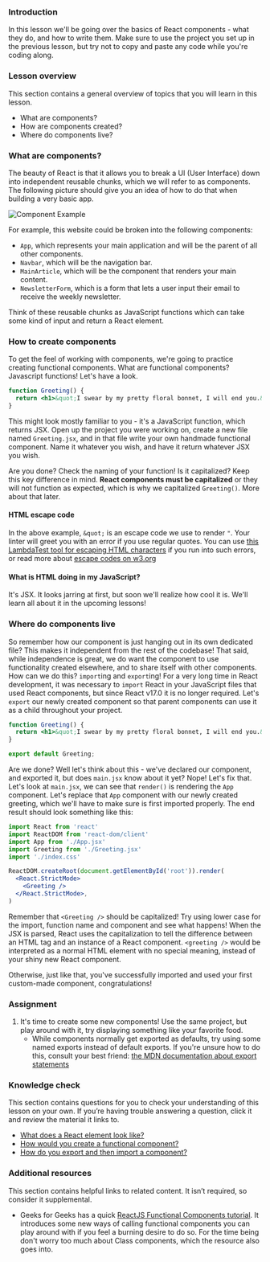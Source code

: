 ### Introduction

In this lesson we'll be going over the basics of React components - what they do, and how to write them. Make sure to use the project you set up in the previous lesson, but try not to copy and paste any code while you're coding along.

### Lesson overview

This section contains a general overview of topics that you will learn in this lesson.

- What are components?
- How are components created?
- Where do components live?

### What are components?

The beauty of React is that it allows you to break a UI (User Interface) down into independent reusable chunks, which we will refer to as components. The following picture should give you an idea of how to do that when building a very basic app.

![Component Example](https://cdn.statically.io/gh/TheOdinProject/curriculum/91485eec76445d86b29d35894e83324e2967f2fb/react/imgs/00.png)

For example, this website could be broken into the following components:

- `App`, which represents your main application and will be the parent of all other components.
- `Navbar`, which will be the navigation bar.
- `MainArticle`, which will be the component that renders your main content.
- `NewsletterForm`, which is a form that lets a user input their email to receive the weekly newsletter.

Think of these reusable chunks as JavaScript functions which can take some kind of input and return a React element.

### How to create components

To get the feel of working with components, we're going to practice creating functional components. What are functional components? Javascript functions! Let's have a look.

~~~jsx
function Greeting() {
  return <h1>&quot;I swear by my pretty floral bonnet, I will end you.&quot;</h1>;
}
~~~

This might look mostly familiar to you - it's a JavaScript function, which returns JSX. Open up the project you were working on, create a new file named `Greeting.jsx`, and in that file write your own handmade functional component. Name it whatever you wish, and have it return whatever JSX you wish.

Are you done? Check the naming of your function! Is it capitalized? Keep this key difference in mind. **React components must be capitalized** or they will not function as expected, which is why we capitalized `Greeting()`. More about that later.

<div class="lesson-note">

<h4>HTML escape code</h4>

In the above example, <code>&amp;quot;</code> is an escape code we use to render <code>"</code>. Your linter will greet you with an error if you use regular quotes. You can use <a href="https://www.lambdatest.com/free-online-tools/html-escape" target="_blank">this LambdaTest tool for escaping HTML characters</a> if you run into such errors, or read more about <a href="https://www.w3.org/wiki/Common_HTML_entities_used_for_typography" target="_blank">escape codes on w3.org</a>

</div>

#### What is HTML doing in my JavaScript?

It's JSX. It looks jarring at first, but soon we'll realize how cool it is. We'll learn all about it in the upcoming lessons!

### Where do components live

So remember how our component is just hanging out in its own dedicated file? This makes it independent from the rest of the codebase! That said, while independence is great, we do want the component to use functionality created elsewhere, and to share itself with other components. How can we do this? `import`ing and `export`ing! For a very long time in React development, it was necessary to `import` React in your JavaScript files that used React components, but since React v17.0 it is no longer required. Let's `export` our newly created component so that parent components can use it as a child throughout your project.

~~~jsx
function Greeting() {
  return <h1>&quot;I swear by my pretty floral bonnet, I will end you.&quot;</h1>;
}

export default Greeting;
~~~

Are we done? Well let's think about this - we've declared our component, and exported it, but does `main.jsx` know about it yet? Nope! Let's fix that. Let's look at `main.jsx`, we can see that `render()` is rendering the `App` component. Let's replace that `App` component with our newly created greeting, which we'll have to make sure is first imported properly. The end result should look something like this:

~~~jsx
import React from 'react'
import ReactDOM from 'react-dom/client'
import App from './App.jsx'
import Greeting from './Greeting.jsx'
import './index.css'

ReactDOM.createRoot(document.getElementById('root')).render(
  <React.StrictMode>
    <Greeting />
  </React.StrictMode>,
)
~~~

Remember that `<Greeting />` should be capitalized! Try using lower case for the import, function name and component and see what happens! When the JSX is parsed, React uses the capitalization to tell the difference between an HTML tag and an instance of a React component. `<greeting />` would be interpreted as a normal HTML element with no special meaning, instead of your shiny new React component.

Otherwise, just like that, you've successfully imported and used your first custom-made component, congratulations!

### Assignment

<div class="lesson-content__panel" markdown="1">

1.  It's time to create some new components! Use the same project, but play around with it, try displaying something like your favorite food.
    - While components normally get exported as defaults, try using some named exports instead of default exports. If you're unsure how to do this, consult your best friend: [the MDN documentation about export statements](https://developer.mozilla.org/en-US/docs/web/javascript/reference/statements/export#description)
</div>

### Knowledge check

This section contains questions for you to check your understanding of this lesson on your own. If you’re having trouble answering a question, click it and review the material it links to.

- <a class="knowledge-check-link" href="#what-are-components">What does a React element look like?</a>
- <a class="knowledge-check-link" href="#how-to-create-components">How would you create a functional component?</a>
- <a class="knowledge-check-link" href="#where-do-components-live">How do you export and then import a component?</a>

### Additional resources

This section contains helpful links to related content. It isn’t required, so consider it supplemental.

- Geeks for Geeks has a quick [ReactJS Functional Components tutorial](https://www.geeksforgeeks.org/reactjs-functional-components/). It introduces some new ways of calling functional components you can play around with if you feel a burning desire to do so. For the time being don't worry too much about Class components, which the resource also goes into.
